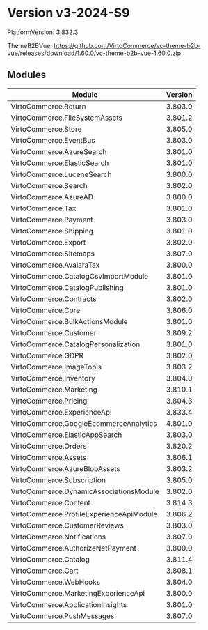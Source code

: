 # Version v3-2024-S9

PlatformVersion: 3.832.3

ThemeB2BVue: https://github.com/VirtoCommerce/vc-theme-b2b-vue/releases/download/1.60.0/vc-theme-b2b-vue-1.60.0.zip

## Modules

| Module                                      | Version  |
|---------------------------------------------|----------|
| VirtoCommerce.Return                        | 3.803.0  |
| VirtoCommerce.FileSystemAssets              | 3.801.2  |
| VirtoCommerce.Store                         | 3.805.0  |
| VirtoCommerce.EventBus                      | 3.803.0  |
| VirtoCommerce.AzureSearch                   | 3.801.0  |
| VirtoCommerce.ElasticSearch                 | 3.801.0  |
| VirtoCommerce.LuceneSearch                  | 3.800.0  |
| VirtoCommerce.Search                        | 3.802.0  |
| VirtoCommerce.AzureAD                       | 3.800.0  |
| VirtoCommerce.Tax                           | 3.801.0  |
| VirtoCommerce.Payment                       | 3.803.0  |
| VirtoCommerce.Shipping                      | 3.801.0  |
| VirtoCommerce.Export                        | 3.802.0  |
| VirtoCommerce.Sitemaps                      | 3.807.0  |
| VirtoCommerce.AvalaraTax                    | 3.800.0  |
| VirtoCommerce.CatalogCsvImportModule        | 3.801.0  |
| VirtoCommerce.CatalogPublishing             | 3.801.0  |
| VirtoCommerce.Contracts                     | 3.802.0  |
| VirtoCommerce.Core                          | 3.806.0  |
| VirtoCommerce.BulkActionsModule             | 3.801.0  |
| VirtoCommerce.Customer                      | 3.809.2  |
| VirtoCommerce.CatalogPersonalization        | 3.801.0  |
| VirtoCommerce.GDPR                          | 3.802.0  |
| VirtoCommerce.ImageTools                    | 3.803.2  |
| VirtoCommerce.Inventory                     | 3.804.0  |
| VirtoCommerce.Marketing                     | 3.810.1  |
| VirtoCommerce.Pricing                       | 3.804.3  |
| VirtoCommerce.ExperienceApi                 | 3.833.4  |
| VirtoCommerce.GoogleEcommerceAnalytics      | 4.801.0  |
| VirtoCommerce.ElasticAppSearch              | 3.803.0  |
| VirtoCommerce.Orders                        | 3.820.2  |
| VirtoCommerce.Assets                        | 3.806.1  |
| VirtoCommerce.AzureBlobAssets               | 3.803.2  |
| VirtoCommerce.Subscription                  | 3.805.0  |
| VirtoCommerce.DynamicAssociationsModule     | 3.802.0  |
| VirtoCommerce.Content                       | 3.814.3  |
| VirtoCommerce.ProfileExperienceApiModule    | 3.806.2  |
| VirtoCommerce.CustomerReviews               | 3.803.0  |
| VirtoCommerce.Notifications                 | 3.807.0  |
| VirtoCommerce.AuthorizeNetPayment           | 3.800.0  |
| VirtoCommerce.Catalog                       | 3.811.4  |
| VirtoCommerce.Cart                          | 3.808.1  |
| VirtoCommerce.WebHooks                      | 3.804.0  |
| VirtoCommerce.MarketingExperienceApi        | 3.800.0  |
| VirtoCommerce.ApplicationInsights           | 3.801.0  |
| VirtoCommerce.PushMessages                  | 3.807.0  |